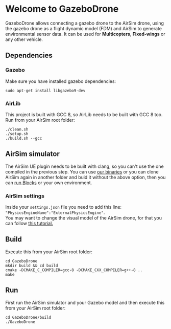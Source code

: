 # Welcome to GazeboDrone

GazeboDrone allows connecting a gazebo drone to the AirSim drone, using the gazebo drone as a flight dynamic model (FDM) and AirSim to generate environmental sensor data. It can be used for **Multicopters**, **Fixed-wings** or any other vehicle.


## Dependencies

### Gazebo

Make sure you have installed gazebo dependencies:

```
sudo apt-get install libgazebo9-dev
```

### AirLib

This project is built with GCC 8, so AirLib needs to be built with GCC 8 too. 
Run from your AirSim root folder:  
```
./clean.sh
./setup.sh
./build.sh --gcc
```

## AirSim simulator

The AirSim UE plugin needs to be built with clang, so you can't use the one compiled in the previous step. You can use [our binaries](https://github.com/microsoft/AirSim/releases) or you can clone AirSim again in another folder and buid it without the above option, then you can [run Blocks](build_linux.md#how-to-use-airsim) or your own environment.


### AirSim settings

Inside your `settings.json` file you need to add this line:  
`"PhysicsEngineName":"ExternalPhysicsEngine"`.  
You may want to change the visual model of the AirSim drone, for that you can follow [this tutorial.](https://youtu.be/Bp86WiLUC80)


## Build 

Execute this from your AirSim root folder:  
```
cd GazeboDrone
mkdir build && cd build
cmake -DCMAKE_C_COMPILER=gcc-8 -DCMAKE_CXX_COMPILER=g++-8 ..
make
```

## Run

First run the AirSim simulator and your Gazebo model and then execute this from your AirSim root folder:

```
cd GazeboDrone/build
./GazeboDrone
```

